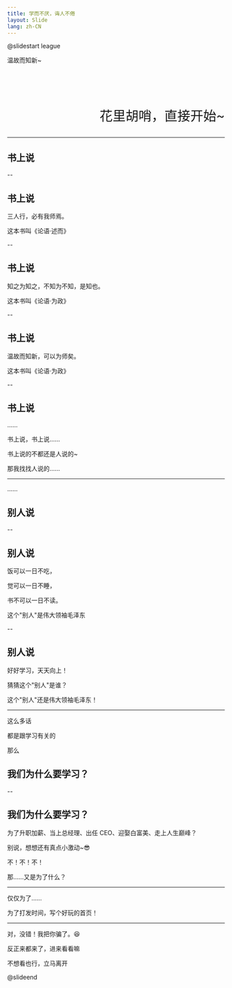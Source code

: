 ```yaml
---
title: 学而不厌，诲人不倦
layout: Slide
lang: zh-CN
---
```


<!-- markdownlint-disable MD024 MD033 MD051 -->

@slidestart league

<!-- .slide: data-transition="zoom" -->

温故而知新~

<!-- .element: class="r-fit-text" -->

<br><br><br>

<p style="text-align:right;font-size:30px;">花里胡哨，<a style="text-decoration:none;" href="/zh/">直接开始~</a></p>

---

<!-- .slide: data-transition="slide" data-auto-animate -->

## 书上说

<!-- .element: class="r-fit-text" -->

--

<!-- .slide: data-auto-animate -->

## 书上说

三人行，必有我师焉。

这本书叫《论语·述而》<!-- .element: class="fragment fade-up" -->

--

<!-- .slide: data-auto-animate -->

## 书上说

知之为知之，不知为不知，是知也。

这本书叫《论语·为政》<!-- .element: class="fragment fade-up" -->

--

<!-- .slide: data-auto-animate -->

## 书上说

温故而知新，可以为师矣。

这本书叫《论语·为政》<!-- .element: class="fragment fade-up" -->

--

<!-- .slide: data-auto-animate -->

## 书上说

……<!-- .element: class="fragment fade-in" -->

书上说，书上说……<!-- .element: class="fragment fade-in" -->

书上说的不都还是人说的~<!-- .element: class="fragment fade-in" -->

那我找找人说的……<!-- .element: class="fragment fade-in" -->

---

<!-- .slide: data-transition="slide" data-auto-animate -->

……

<!-- .slide: data-auto-animate -->

## 别人说<!-- .element: class="fragment fade-in" -->

--

<!-- .slide: data-auto-animate -->

## 别人说

饭可以一日不吃，

觉可以一日不睡，<!-- .element: class="fragment fade-in" -->

书不可以一日不读。<!-- .element: class="fragment fade-in" -->

这个"别人"是伟大领袖毛泽东<!-- .element: class="fragment fade-up" -->

--

<!-- .slide: data-auto-animate -->

## 别人说

好好学习，天天向上！

猜猜这个"别人"是谁？<!-- .element: class="fragment fade-in" -->

这个"别人"还是伟大领袖毛泽东！<!-- .element: class="fragment fade-up" -->

---

这么多话

都是跟学习有关的 <!-- .element: class="fragment fade-up" -->

那么 <!-- .element: class="fragment fade-up" -->

<!-- .slide: data-transition="slide" data-auto-animate -->

## 我们为什么要学习？ <!-- .element: class="fragment fade-up" -->

--

<!-- .slide: data-auto-animate -->

## 我们为什么要学习？

为了升职加薪、当上总经理、出任 CEO、迎娶白富美、走上人生巅峰？<!-- .element: class="fragment fade-in" -->

别说，想想还有真点小激动~😎<!-- .element: class="fragment fade-in-then-out" -->

不！不！不！<!-- .element: class="fragment fade-in" -->

那……又是为了什么？<!-- .element: class="fragment fade-up" -->

---

仅仅为了……

为了打发时间，写个好玩的首页！<!-- .element: class="fragment fade-in r-fit-text" -->

---

对，没错！我把你骗了。😆

反正来都来了，<a style="text-align:center;text-decoration:none;" href="/zh/">进来看看</a>嘛

<!-- .element: class="fragment fade-up" -->

不想看也行，<a style="text-align:center;text-decoration:none;" href="/zh/">立马离开</a>

<!-- .element: class="fragment fade-up" -->

@slideend
